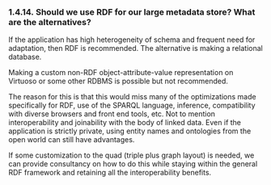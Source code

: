 <div id="virtuosofaq14" class="section">

<div class="titlepage">

<div>

<div>

### 1.4.14. Should we use RDF for our large metadata store? What are the alternatives?

</div>

</div>

</div>

If the application has high heterogeneity of schema and frequent need
for adaptation, then RDF is recommended. The alternative is making a
relational database.

Making a custom non-RDF object-attribute-value representation on
Virtuoso or some other RDBMS is possible but not recommended.

The reason for this is that this would miss many of the optimizations
made specifically for RDF, use of the SPARQL language, inference,
compatibility with diverse browsers and front end tools, etc. Not to
mention interoperability and joinability with the body of linked data.
Even if the application is strictly private, using entity names and
ontologies from the open world can still have advantages.

If some customization to the quad (triple plus graph layout) is needed,
we can provide consultancy on how to do this while staying within the
general RDF framework and retaining all the interoperability benefits.

</div>
